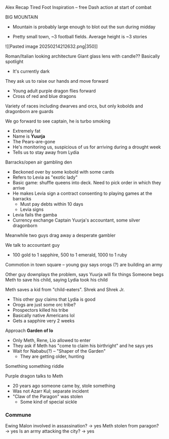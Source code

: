 Alex Recap
Tired Foot Inspiration – free Dash action at start of combat

BIG MOUNTAIN
- Mountain is probably large enough to blot out the sun during midday

- Pretty small town, ~3 football fields. Average height is ~3 stories

![[Pasted image 20250214212632.png|350]]

Roman/Italian looking architecture
Giant glass lens with candle?? Basically spotlight
- It's currently dark

They ask us to raise our hands and move forward
- Young adult purple dragon flies forward
- Cross of red and blue dragons

Variety of races including dwarves and orcs, but only kobolds and dragonborn are guards

We go forward to see captain, he is turbo smoking
- Extremely fat
- Name is **Yuurja**
- The Pears-are-gone
- He's monitoring us, suspicious of us for arriving during a drought week
- Tells us to stay away from Lydia

Barracks/open air gambling den
- Beckoned over by some kobold with some cards
- Refers to Levia as "exotic lady"
- Basic game: shuffle queens into deck. Need to pick order in which they arrive
- He makes Levia sign a contract consenting to playing games at the barracks
	- Must pay debts within 10 days
	- Levia signs
- Levia fails the gamba
- Currency exchange Captain Yuurja's accountant, some silver dragonborn

Meanwhile two guys drag away a desperate gambler

We talk to accountant guy
- 100 gold to 1 sapphire, 500 to 1 emerald, 1000 to 1 ruby

Commotion in town square – young guy says orogs (?) are building an army

Other guy downplays the problem, says Yuurja will fix things
Someone begs Meth to save his child, saying Lydia took his child

Meth saves a kid from "child-eaters". Shrek and Shrek Jr.
- This other guy claims that Lydia is good 
- Orogs are just some orc tribe?
- Prospectors killed his tribe
- Basically native Americans lol
- Gets a sapphire very 2 weeks

Approach **Garden of Io**
- Only Meth, Rene, Lio allowed to enter
- They ask if Meth has "come to claim his birthright" and he says yes 
- Wait for Nababu(?) – "Shaper of the Garden"
	- They are getting older, hunting 

Something something riddle

Purple dragon talks to Meth 
- 20 years ago someone came by, stole something
- Was not Azarr Kul; separate incident
- "Claw of the Paragon" was stolen
	- Some kind of special sickle

### Commune
Ewing Malon involved in assassination? → yes
Meth stolen from paragon? → yes
Is an army attacking the city? → yes


